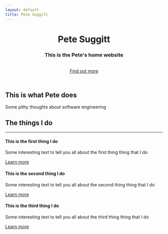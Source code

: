 ```yaml
---
layout: default
title: Pete Suggitt
---
```


<header id="top" class="header">
    <div class="text-vertical-center">
        <h1 class="animated fadeInUp">Pete Suggitt</h1>
        <h3 class="animated fadeInUp">This is the Pete's home website</h3>
        <br>
        <div>
            <a href="#about" class="btn btn-dark btn-lg animated fadeInUp">Find out more</a>
        </div>
    </div>
</header>

<!-- about -->
<section id="about" class="about">
    <div class="container">
        <div class="col-lg-12 text-center">
            <h2>This is what Pete does</h2>
            <p class="lead">Some pithy thoughts about software engineering</p>
        </div>
    </div>
</section>


<!-- services -->
<section id="services" class="services bg-primary">
    <div class="container">
        <div class="row text-center">
            <div class="col-lg-10 col-lg-offset-1">
                <h2>The things I do</h2>
                <hr class="small">
                <div class="row annimated">
                    <div class="col-md-4 col-sm-6">
                        <div class="service-item">
                            <span class="fa-stack fa-4x">
                                <i class="fa fa-circle fa-stack-2x"></i>
                                <i class="fa fa-road fa-stack-1x text-primary"></i>
                            </span>
                            <h4>
                                <strong>This is the first thing I do</strong>
                            </h4>
                            <p>Some interesting text to tell you all about the first thing thing that I do</p>
                            <a href="#" class="btn btn-light">Learn more</a>
                        </div>
                    </div>
                    <div class="col-md-4 col-sm-6">
                        <div class="service-item">
                             <span class="fa-stack fa-4x">
                                 <i class="fa fa-circle fa-stack-2x"></i>
                                 <i class="fa fa-lightbulb-o fa-stack-1x text-primary"></i>
                             </span>
                             <h4>
                                 <strong>This is the second thing I do</strong>
                             </h4>
                             <p>Some interesting text to tell you all about the second thing thing that I do</p>
                             <a href="#" class="btn btn-light">Learn more</a>
                         </div>
                    </div>
                    <div class="col-md-4 col-sm-6">
                        <div class="service-item">
                            <span class="fa-stack fa-4x">
                                <i class="fa fa-circle fa-stack-2x"></i>
                                <i class="fa fa-users fa-stack-1x text-primary"></i>
                            </span>
                            <h4>
                                <strong>This is the third thing I do</strong>
                            </h4>
                            <p>Some interesting text to tell you all about the third thing thing that I do</p>
                            <a href="#" class="btn btn-light">Learn more</a>
                        </div>
                    </div>
                </div>
            </div>
        </div>
    </div>
</section>


<footer>
    <p align="center"><a href="https://github.com/suggitpe"><i class="fa fa-github fa-2x"></i></a></p>
</footer>